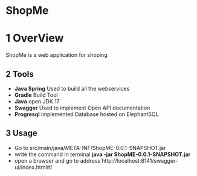 # ShopMe
# 1 OverView
ShopMe is a web application for shoping

## 2 Tools
- **Java Spring** Used to build all the webservices
- **Gradle** Build Tool
- **Java** open JDK 17
- **Swagger** Used to implement Open API documentation 
- **Progresql** implemented Database hosted on ElephantSQL
## 3 Usage
- Go to  src/main/java/META-INF/ShopME-0.0.1-SNAPSHOT.jar
- write the command in terminal  **java -jar ShopME-0.0.1-SNAPSHOT.jar**
- open a browser and go to address http://localhost:8141/swagger-ui/index.html#/

